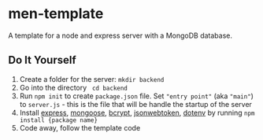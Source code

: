 # men-template
A template for a node and express server with a MongoDB database.

## Do It Yourself
1. Create a folder for the server: `mkdir backend`
2. Go into the directory ` cd backend`
3. Run `npm init` to create `package.json` file. Set `"entry point"` (aka `"main"`) to `server.js` - this is the file that will be handle the startup of the server
5. Install [express](https://www.npmjs.com/package/express), [mongoose](https://www.npmjs.com/package/mongoose), [bcrypt](https://www.npmjs.com/package/bcrypt), [jsonwebtoken](https://www.npmjs.com/package/jsonwebtoken), [dotenv](https://www.npmjs.com/package/dotenv) by running ```npm install {package name}```
6. Code away, follow the template code
